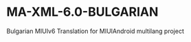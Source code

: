 MA-XML-6.0-BULGARIAN
====================

Bulgarian MIUIv6 Translation for MIUIAndroid multilang project
